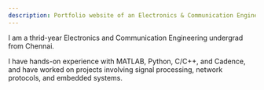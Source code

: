 ```yaml
---
description: Portfolio website of an Electronics & Communication Engineer—projects, skills, and research in electronics, embedded, and communication systems.
---
```

I am a thrid-year Electronics and Communication Engineering undergrad from Chennai.

I have hands-on experience with MATLAB, Python, C/C++, and Cadence, and have worked on projects involving signal processing, network protocols, and embedded systems.
